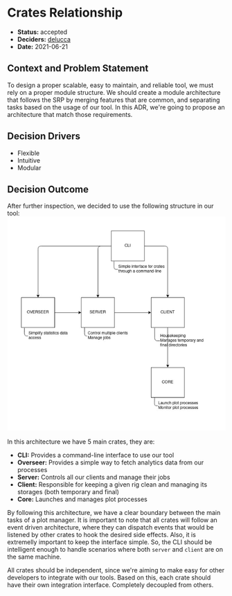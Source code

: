 # Crates Relationship

* **Status:** accepted
* **Deciders:** [delucca](https://github.com/delucca/)
* **Date:** 2021-06-21

## Context and Problem Statement

To design a proper scalable, easy to maintain, and reliable tool, we must rely on a proper module structure. We should create a module architecture that follows the SRP by merging features that are common, and separating tasks based on the usage of our tool. In this ADR, we're going to propose an architecture that match those requirements.

## Decision Drivers <!-- optional -->

* Flexible
* Intuitive
* Modular

## Decision Outcome

After further inspection, we decided to use the following structure in our tool:
![Crates Relationship Diagram](./assets/images/0003-crates-relationship.jpg)

In this architecture we have 5 main crates, they are:

* **CLI:** Provides a command-line interface to use our tool
* **Overseer:** Provides a simple way to fetch analytics data from our processes
* **Server:** Controls all our clients and manage their jobs
* **Client:** Responsible for keeping a given rig clean and managing its storages (both temporary and final)
* **Core:** Launches and manages plot processes

By following this architecture, we have a clear boundary between the main tasks of a plot manager. It is important to note that all crates will follow an event driven architecture, where they can dispatch events that would be listened by other crates to hook the desired side effects. Also, it is extremelly important to keep the interface simple. So, the CLI should be intelligent enough to handle scenarios where both `server` and `client` are on the same machine.

All crates should be independent, since we're aiming to make easy for other developers to integrate with our tools. Based on this, each crate should have their own integration interface. Completely decoupled from others.
